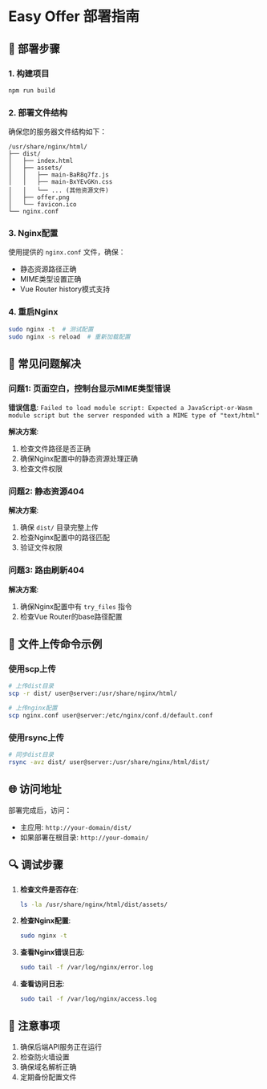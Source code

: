 # Easy Offer 部署指南

## 🚀 部署步骤

### 1. 构建项目
```bash
npm run build
```

### 2. 部署文件结构
确保您的服务器文件结构如下：
```
/usr/share/nginx/html/
├── dist/
│   ├── index.html
│   ├── assets/
│   │   ├── main-BaR8q7fz.js
│   │   ├── main-BxYEvGKn.css
│   │   └── ... (其他资源文件)
│   ├── offer.png
│   └── favicon.ico
└── nginx.conf
```

### 3. Nginx配置
使用提供的 `nginx.conf` 文件，确保：
- 静态资源路径正确
- MIME类型设置正确
- Vue Router history模式支持

### 4. 重启Nginx
```bash
sudo nginx -t  # 测试配置
sudo nginx -s reload  # 重新加载配置
```

## 🔧 常见问题解决

### 问题1: 页面空白，控制台显示MIME类型错误
**错误信息**: `Failed to load module script: Expected a JavaScript-or-Wasm module script but the server responded with a MIME type of "text/html"`

**解决方案**:
1. 检查文件路径是否正确
2. 确保Nginx配置中的静态资源处理正确
3. 检查文件权限

### 问题2: 静态资源404
**解决方案**:
1. 确保 `dist/` 目录完整上传
2. 检查Nginx配置中的路径匹配
3. 验证文件权限

### 问题3: 路由刷新404
**解决方案**:
1. 确保Nginx配置中有 `try_files` 指令
2. 检查Vue Router的base路径配置

## 📁 文件上传命令示例

### 使用scp上传
```bash
# 上传dist目录
scp -r dist/ user@server:/usr/share/nginx/html/

# 上传nginx配置
scp nginx.conf user@server:/etc/nginx/conf.d/default.conf
```

### 使用rsync上传
```bash
# 同步dist目录
rsync -avz dist/ user@server:/usr/share/nginx/html/dist/
```

## 🌐 访问地址

部署完成后，访问：
- 主应用: `http://your-domain/dist/`
- 如果部署在根目录: `http://your-domain/`

## 🔍 调试步骤

1. **检查文件是否存在**:
   ```bash
   ls -la /usr/share/nginx/html/dist/assets/
   ```

2. **检查Nginx配置**:
   ```bash
   sudo nginx -t
   ```

3. **查看Nginx错误日志**:
   ```bash
   sudo tail -f /var/log/nginx/error.log
   ```

4. **查看访问日志**:
   ```bash
   sudo tail -f /var/log/nginx/access.log
   ```

## 📝 注意事项

1. 确保后端API服务正在运行
2. 检查防火墙设置
3. 确保域名解析正确
4. 定期备份配置文件

